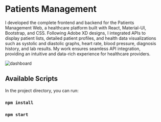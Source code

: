 # Patients Management
I developed the complete frontend and backend for the Patients Management Web, a healthcare platform built with React, Material-UI, Bootstrap, and CSS. Following Adobe XD designs, I integrated APIs to display patient lists, detailed patient profiles, and health data visualizations such as systolic and diastolic graphs, heart rate, blood pressure, diagnosis history, and lab results. My work ensures seamless API integration, providing an intuitive and data-rich experience for healthcare providers.

![dashboard](https://github.com/user-attachments/assets/008827ad-0576-47c4-bf55-e849f8987742)

## Available Scripts

In the project directory, you can run:
### `npm install`
### `npm start`

